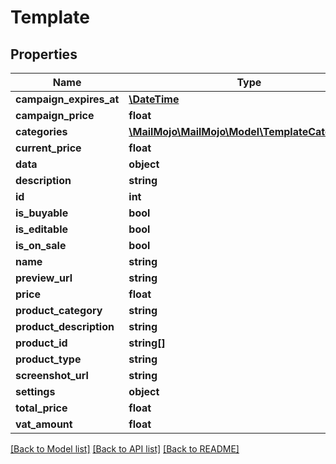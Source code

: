 # Template

## Properties
Name | Type | Description | Notes
------------ | ------------- | ------------- | -------------
**campaign_expires_at** | [**\DateTime**](\DateTime.md) |  | [optional] 
**campaign_price** | **float** |  | [optional] 
**categories** | [**\MailMojo\MailMojo\Model\TemplateCategories[]**](TemplateCategories.md) |  | [optional] 
**current_price** | **float** |  | [optional] 
**data** | **object** |  | [optional] 
**description** | **string** |  | [optional] 
**id** | **int** |  | [optional] 
**is_buyable** | **bool** |  | [optional] 
**is_editable** | **bool** |  | [optional] 
**is_on_sale** | **bool** |  | [optional] 
**name** | **string** |  | [optional] 
**preview_url** | **string** |  | [optional] 
**price** | **float** |  | [optional] 
**product_category** | **string** |  | [optional] 
**product_description** | **string** |  | [optional] 
**product_id** | **string[]** |  | [optional] 
**product_type** | **string** |  | [optional] 
**screenshot_url** | **string** |  | [optional] 
**settings** | **object** |  | [optional] 
**total_price** | **float** |  | [optional] 
**vat_amount** | **float** |  | [optional] 

[[Back to Model list]](../README.md#documentation-for-models) [[Back to API list]](../README.md#documentation-for-api-endpoints) [[Back to README]](../README.md)


